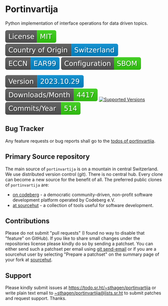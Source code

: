# Portinvartija

Python implementation of interface operations for data driven topics.

[![license](badges/license-spdx-mit.svg)](https://git.sr.ht/~sthagen/portinvartija/tree/default/item/LICENSE)
[![Country of Origin](badges/country-of-origin-name-switzerland-neutral.svg)](https://git.sr.ht/~sthagen/portinvartija/tree/default/item/COUNTRY-OF-ORIGIN)
[![Export Classification Control Number (ECCN)](badges/export-control-classification-number_eccn-ear99-neutral.svg)](https://git.sr.ht/~sthagen/portinvartija/tree/default/item/EXPORT-CONTROL-CLASSIFICATION-NUMBER)
[![Configuration](badges/configuration-sbom.svg)](third-party/index.html)

[![Version](badges/latest-release.svg)](https://pypi.python.org/pypi/portinvartija/)
[![Downloads](badges/downloads-per-month.svg)](https://pepy.tech/project/portinvartija)
[![Supported Versions](https://img.shields.io/pypi/pyversions/portinvartija.svg?style=flat)](https://pypi.python.org/pypi/portinvartija/)
[![Maintenance Status](badges/commits-per-year.svg)](https://git.sr.ht/~sthagen/portinvartija/log)

## Bug Tracker

Any feature requests or bug reports shall go to the [todos of portinvartija](https://todo.sr.ht/~sthagen/portinvartija).

## Primary Source repository

The main source of `portinvartija` is on a mountain in central Switzerland.
We use distributed version control (git).
There is no central hub.
Every clone can become a new source for the benefit of all.
The preferred public clones of `portinvartija` are:

* [on codeberg](https://codeberg.org/sthagen/portinvartija) - a democratic community-driven, non-profit software development platform operated by Codeberg e.V.
* [at sourcehut](https://git.sr.ht/~sthagen/portinvartija) - a collection of tools useful for software development.

## Contributions

Please do not submit "pull requests" (I found no way to disable that "feature" on GitHub).
If you like to share small changes under the repositories license please kindly do so by sending a patchset.
You can either send such a patchset per email using [git send-email](https://git-send-email.io) or 
if you are a sourcehut user by selecting "Prepare a patchset" on the summary page of your fork at [sourcehut](https://git.sr.ht/).

## Support

Please kindly submit issues at <https://todo.sr.ht/~sthagen/portinvartija> or write plain text email to <~sthagen/portinvartija@lists.sr.ht> to submit patches and request support. Thanks.
